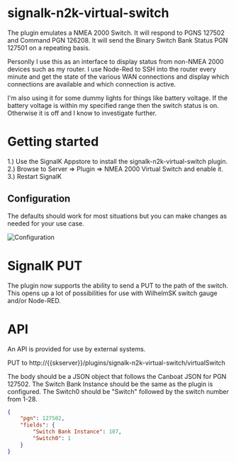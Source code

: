# signalk-n2k-virtual-switch

The plugin emulates a NMEA 2000 Switch. It will respond to PGNS 127502 and Command PGN 126208. It will send the Binary Switch Bank Status PGN 127501 on a repeating basis.

Personlly I use this as an interface to display status from non-NMEA 2000 devices such as my router. I use Node-Red to SSH into the router every minute and get the state of the various WAN connections and display which connections are available and which connection is active.

I'm also using it for some dummy lights for things like battery voltage. If the battery voltage is within my specified range then the switch status is on. Otherwise it is off and I know to investigate further.

# Getting started
1.) Use the SignalK Appstore to install the signalk-n2k-virtual-switch plugin.<br/>
2.) Browse to Server => Plugin => NMEA 2000 Virtual Switch and enable it.<br/>
3.) Restart SignalK<br/>

## Configuration
The defaults should work for most situations but you can make changes as needed for your use case.

![Configuration](https://user-images.githubusercontent.com/30420708/77254310-44653400-6c2e-11ea-8ddc-1df61b83b87b.png)

# SignalK PUT
The plugin now supports the ability to send a PUT to the path of the switch. This opens up a lot of possibilities for use with WilhelmSK switch
gauge and/or Node-RED.

# API
An API is provided for use by external systems.

PUT to http://{{skserver}}/plugins/signalk-n2k-virtual-switch/virtualSwitch

The body should be a JSON object that follows the Canboat JSON for PGN 127502. The Switch Bank Instance should be the same as the
plugin is configured. The Switch0 should be "Switch" followed by the switch number from 1-28.
```JSON
{
    "pgn": 127502,
    "fields": {
        "Switch Bank Instance": 107,
        "Switch0": 1
    }
}
```
